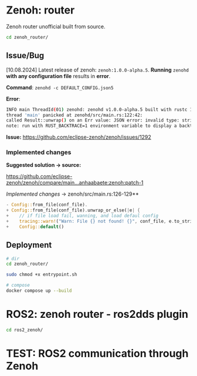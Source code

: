 # Zenoh: router

Zenoh router unofficial built from source.

```bash
cd zenoh_router/
```

## Issue/Bug

[10.08.2024] Latest release of zenoh: `zenoh:1.0.0-alpha.5`. **Running** `zenohd` **with any configuration file** results in **error**.

**Command**: `zenohd -c DEFAULT_CONFIG.json5`

**Error**:

```bash
INFO main ThreadId(01) zenohd: zenohd v1.0.0-alpha.5 built with rustc 1.75.0 (82e1608df 2023-12-21)
thread 'main' panicked at zenohd/src/main.rs:122:42:
called Result::unwrap() on an Err value: JSON error: invalid type: string "", expected a list of whatami variants ('router', 'peer', 'client') at commons/zenoh-config/src/lib.rs:748.
note: run with RUST_BACKTRACE=1 environment variable to display a backtrace
```

**Issue:** https://github.com/eclipse-zenoh/zenoh/issues/1292

### Implemented changes

**Suggested solution -> source:**

https://github.com/eclipse-zenoh/zenoh/compare/main...anhaabaete:zenoh:patch-1

_Implemented changes_ -> zenoh/src/main.rs:126-129\*\*

```rust
- Config::from_file(conf_file).
+ Config::from_file(conf_file).unwrap_or_else(|e| {
+    // if file load fail, wanning, and load defaul config
+    tracing::warn!("Warn: File {} not found! {}", conf_file, e.to_string());
+    Config::default()
```

## Deployment

```bash
# dir
cd zenoh_router/

sudo chmod +x entrypoint.sh

# compose
docker compose up --build
```

# ROS2: zenoh router - ros2dds plugin

```bash
cd ros2_zenoh/
```

# TEST: ROS2 communication through Zenoh

<!-- # Eclipse Zenoh Router deployment using Docker tool and Docker Compose file

For quick test with default configuration go to [Docker Image Build Up](#docker-image-build-up).

- Zenoh REST port - default is **8000**
- Zenoh TCP port - default is **7447** (remapped to **8447** !)
- Docker container name - **zenoh_router**

---

## Zenoh Router configuration

To change the configuration of the Zenohd router, you can specify own parameters in the `router.json5` configuration file. Default configuration include:

- rest plugin on 8000 HTTP port:
  ```json
  "plugins_search_dirs": [],
  "plugins": {
      "rest": {
      "__required__": true,
      "http_port": "8000"
  },
  ```
- storage manager with _demo_ and _agrorob_ storages:
  ```json
  ...
  "storage_manager": {
      "storages": {
          "demo": {
          "key_expr": "demo/example/**",
          "volume": "memory"
          }
          "demo": {
          "key_expr": "demo/example/**",
          "volume": "memory"
          }
      }
  }
  ...
  ```

More information about ZenohD can be found at https://github.com/eclipse-zenoh/zenoh.

---

## Docker Image Build Up

To easily deploy a working Zenoh router with your own configuration, you may need to change it
permissions for the `entrypoint.sh` file on the host machine. Simply run:

```bash
chmod +x entrypoint.sh
```

or

```bash
sudo chmod +x entrypoint.sh
```

### Image build up (no TLS):

```bash
docker-compose -f compose.yaml up --build
```

### Image build up (TLS):

```bash
docker-compose -f compose_with_tls.yaml up --build
```

Default certificate and key location: `"/etc/cert/"`, can be changed in `compose_with_tls.yaml` file.

---

## Interact using HTTP Requests

- <host_ip>
- <zenoh_rest_port>

### Zenoh router information:

```bash
curl http://<host_ip>:<zenoh_rest_port>/@/router/local
```

### Storage information:

```bash
curl "http://<host_ip>:<zenoh_rest_port>/@/router/local/status/plugins/storage_manager/storages/*"
```

### PUT key/value example:

```bash
curl -X PUT -H 'content-type:text/plain' -d 'Hello World!' http://<host_ip>:<zenoh_rest_port>/demo/example/test
```

### GET key/value example:

```bash
curl http://<host_ip>:<zenoh_rest_port>/demo/example/test-hello
```

Example output:

```bash
[
{ "key": "demo/example/test-hello", "value": "Hello World!", "encoding": "text/plain", "time": "2024-01-18T12:35:37.781402476Z/678ef664139c1214c3ba3844b5542b08" }
]
```

For more informations about key expressions in Zenoh refer to:
https://zenoh.io/docs/manual/abstractions/ -->
